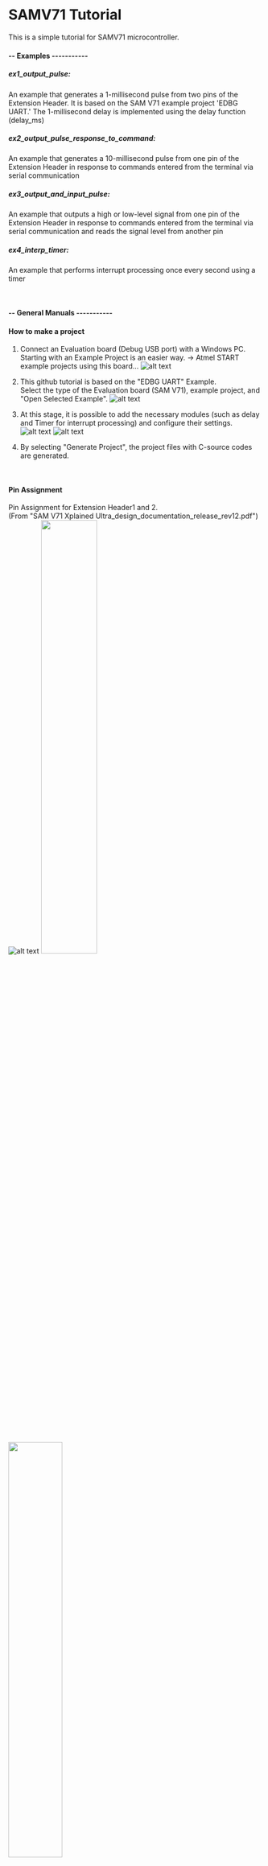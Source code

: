 # SAMV71 Tutorial

This is a simple tutorial for SAMV71 microcontroller.

#### -- Examples -----------

##### ex1_output_pulse:

An example that generates a 1-millisecond pulse from two pins of the Extension Header. It is based on the SAM V71 example project 'EDBG UART.' The 1-millisecond delay is implemented using the delay function (delay_ms)

##### ex2_output_pulse_response_to_command:

An example that generates a 10-millisecond pulse from one pin of the Extension Header in response to commands entered from the terminal via serial communication

##### ex3_output_and_input_pulse:

An example that outputs a high or low-level signal from one pin of the Extension Header in response to commands entered from the terminal via serial communication and reads the signal level from another pin

##### ex4_interp_timer:

An example that performs interrupt processing once every second using a timer

<br>

#### -- General Manuals -----------

#### How to make a project

1. Connect an Evaluation board (Debug USB port) with a Windows PC. Starting with an Example Project is an easier way.
   → Atmel START example projects using this board...
   ![alt text](image/img_start.png)

2. This github tutorial is based on the "EDBG UART" Example.  
   Select the type of the Evaluation board (SAM V71), example project, and "Open Selected Example".
   ![alt text](image/img_select.png)

3. At this stage, it is possible to add the necessary modules (such as delay and Timer for interrupt processing) and configure their settings.
   ![alt text](image/img_soft_comp.png)
   ![alt text](image/img_soft_comp_add.png)
4. By selecting "Generate Project", the project files with C-source codes are generated.

<br>

#### Pin Assignment

Pin Assignment for Extension Header1 and 2.  
(From "SAM V71 Xplained Ultra_design_documentation_release_rev12.pdf")
![alt text](image/img_ext_header.png)
<img src='image/img_ext1.png' width='47%'>　<img src='image/img_ext2.png' width='46%'>

<br>

#### Software Structure

The ASF4 peripheral driver architecture is structured to support specific use-cases for peripherals, such as PWM, timers, and input-capture, rather than providing a single driver for each type of peripheral. This architecture consists of three layers:

1. **Hardware Abstraction Layer (HAL):** This layer offers hardware-independent APIs that are common across different hardware with similar functionality. It is the primary interface for users, with functions named according to use-cases (e.g., `adc_dma_driver`). The HAL folder contains sub-folders for interface definitions (`include`), implementation of the hardware-agnostic part of the driver (`src`), documentation, and utility function drivers (`utils`).

2. **Hardware Proxy Layer (HPL):** This layer implements hardware-aware functionality required by the HAL, maintaining the hardware-agnostic nature of the HAL. Functions in this layer are prefixed with an underscore followed by the use-case name (e.g., `_usart_async_init()`). The HPL folder contains sub-folders for each hardware module supported by ASF4, with `.h` and `.c` files implementing the HPL layer.

3. **Hardware Register Interface (HRI):** This layer is used for configuring register bits or bitfields (e.g., `bit_set()`, `bit_clr()`). The HRI folder contains `.h` files for each hardware module, defining the register interface.

The purpose of implementing drivers in layers is to provide software interfaces that are abstracted from the underlying implementation, facilitate documentation, enable the coexistence of stable and unstable APIs, and separate hardware support code from reusable common code. Users are primarily intended to interact with the HAL layer, with the HPL and HRI layers being largely transparent but available for use.

The details of the software structure are descrived below:  
https://onlinedocs.microchip.com/pr/GUID-2A8AADED-413E-4021-AF0C-D99E61B8160D-en-US-4/index.html?GUID-1051C71D-4C07-406C-ACCE-BFE886294818

File Tree (ex1_output_pulse)  
ex1_output_pulse/  
├─.atmelstart  
├─Default.xml  
├─ex1_output_pulse.componentinfo.xml  
├─ex1_output_pulse.cproj  
├─Config/  
├─Debug/  
├─Device_Startup/  
├─documentation/  
├─examples/  
├─hal/: Hardware Abstraction Layer  
├─hpl/: Hardware Proxy Layer  
├─hri/: Hardware Register Interface  
├─atmel_start_pins.h: Pin MUX mappings as made by the user inside Atmel START  
├─atmel_start.c: Code for initializing MCU, drivers, and middleware in the project  
├─atmel_start.h: API for initializing MCU, drivers, and middleware in the project  
├─driver_init.c: Code for initializing drivers  
├─driver_init.h: API for initializing drivers  
└─main.c: main program (Codes to be edited mainly)

<br>

#### References

##### Evaluation Board:

SAMV71 Xplained Ultra Evaluation Kit  
https://www.microchip.com/en-us/development-tool/atsamv71-xult

##### Software:

Microchip Studio  
https://www.microchip.com/en-us/tools-resources/develop/microchip-studio

TeraTerm (Serial Communication for Windows)  
https://teratermproject.github.io/index-en.html

##### Manual:

ASF4 API Reference Manual  
https://ww1.microchip.com/downloads/en/devicedoc/50002633a.pdf
